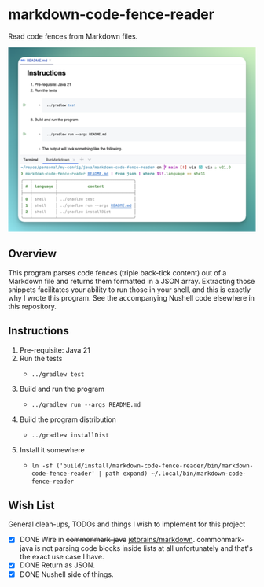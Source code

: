 # markdown-code-fence-reader

Read code fences from Markdown files.

<img alt="markdown-code-fence-reader-screenshot.png" src="markdown-code-fence-reader-screenshot.png" width="1000"/>

## Overview

This program parses code fences (triple back-tick content) out of a Markdown file and returns them formatted in a JSON
array. Extracting those snippets facilitates your ability to run those in your shell, and this is exactly why I wrote
this program. See the accompanying Nushell code elsewhere in this repository.


## Instructions

1. Pre-requisite: Java 21
2. Run the tests
    * ```shell
      ../gradlew test
      ```
3. Build and run the program
    * ```shell
      ../gradlew run --args README.md
      ```
4. Build the program distribution
    * ```shell
      ../gradlew installDist
      ```
5. Install it somewhere
    * ```nushell
      ln -sf ('build/install/markdown-code-fence-reader/bin/markdown-code-fence-reader' | path expand) ~/.local/bin/markdown-code-fence-reader 
      ```


## Wish List

General clean-ups, TODOs and things I wish to implement for this project

* [x] DONE Wire in ~~commonmark-java~~ [jetbrains/markdown](https://github.com/JetBrains/markdown). commonmark-java
  is not parsing code blocks inside lists at all unfortunately and that's the exact use case I have.
* [x] DONE Return as JSON.
* [x] DONE Nushell side of things.
